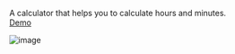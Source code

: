 A calculator that helps you to calculate hours and minutes.
<br><a href="https://maksv21.github.io/time-calculator/">Demo</a>

![image](https://user-images.githubusercontent.com/62014804/130372738-a9c42c34-1ef3-4415-a587-6430de626f05.png)


